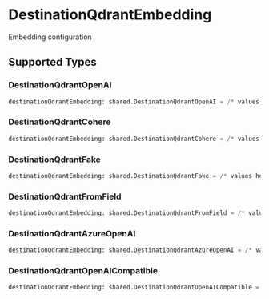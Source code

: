 # DestinationQdrantEmbedding

Embedding configuration


## Supported Types

### DestinationQdrantOpenAI

```python
destinationQdrantEmbedding: shared.DestinationQdrantOpenAI = /* values here */
```

### DestinationQdrantCohere

```python
destinationQdrantEmbedding: shared.DestinationQdrantCohere = /* values here */
```

### DestinationQdrantFake

```python
destinationQdrantEmbedding: shared.DestinationQdrantFake = /* values here */
```

### DestinationQdrantFromField

```python
destinationQdrantEmbedding: shared.DestinationQdrantFromField = /* values here */
```

### DestinationQdrantAzureOpenAI

```python
destinationQdrantEmbedding: shared.DestinationQdrantAzureOpenAI = /* values here */
```

### DestinationQdrantOpenAICompatible

```python
destinationQdrantEmbedding: shared.DestinationQdrantOpenAICompatible = /* values here */
```

